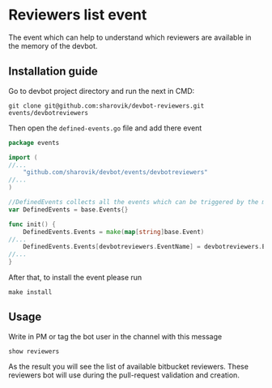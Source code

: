 # Reviewers list event
The event which can help to understand which reviewers are available in the memory of the devbot.

## Installation guide
Go to devbot project directory and run the next in CMD:
``` 
git clone git@github.com:sharovik/devbot-reviewers.git events/devbotreviewers
```
Then open the `defined-events.go` file and add there event
```go
package events

import (
//...
	"github.com/sharovik/devbot/events/devbotreviewers"
//...
)

//DefinedEvents collects all the events which can be triggered by the messages
var DefinedEvents = base.Events{}

func init() {
	DefinedEvents.Events = make(map[string]base.Event)
//...
	DefinedEvents.Events[devbotreviewers.EventName] = devbotreviewers.Event
//...
}

```
After that, to install the event please run 
``` 
make install
```


## Usage
Write in PM or tag the bot user in the channel with this message
```
show reviewers
```
As the result you will see the list of available bitbucket reviewers. These reviewers bot will use during the pull-request validation and creation.
